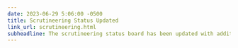 ```yaml
---
date: 2023-06-29 5:06:00 -0500
title: Scrutineering Status Updated
link_url: scrutineering.html
subheadline: The scrutineering status board has been updated with additional team progress.
---
```


